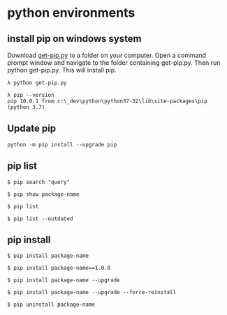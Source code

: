 # python environments

## install pip on windows system

Download [get-pip.py](https://bootstrap.pypa.io/get-pip.py) to a folder on your computer. Open a command prompt window and navigate to the folder containing get-pip.py. Then run python get-pip.py. This will install pip.

```
λ python get-pip.py
```

```
λ pip --version
pip 10.0.1 from c:\_dev\python\python37-32\lib\site-packages\pip (python 3.7)
```

## Update pip

```
python -m pip install --upgrade pip
```

## pip list

```
$ pip search "query"

$ pip show package-name

$ pip list

$ pip list --outdated
```

## pip install

```
$ pip install package-name

$ pip install package-name==1.0.0

$ pip install package-name --upgrade

$ pip install package-name --upgrade --force-reinstall

$ pip uninstall package-name
```
